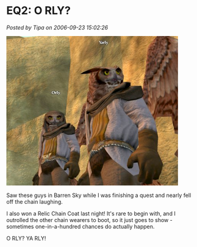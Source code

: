 # EQ2: O RLY?

*Posted by Tipa on 2006-09-23 15:02:26*

![O RLY? YA RLY!](../uploads/2006/09/ORLY.jpg)

Saw these guys in Barren Sky while I was finishing a quest and nearly fell off the chain laughing.

I also won a Relic Chain Coat last night! It's rare to begin with, and I outrolled the other chain wearers to boot, so it just goes to show - sometimes one-in-a-hundred chances do actually happen.

O RLY? YA RLY!
